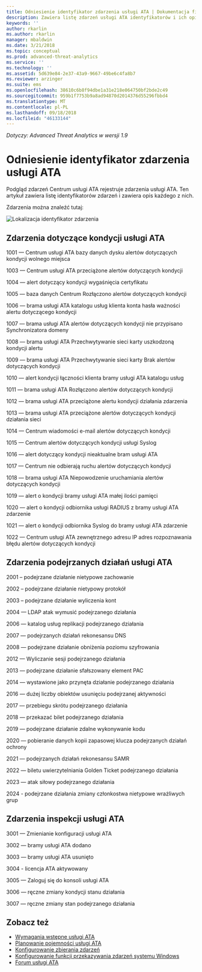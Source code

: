 ```yaml
---
title: Odniesienie identyfikator zdarzenia usługi ATA | Dokumentacja firmy Microsoft
description: Zawiera listę zdarzeń usługi ATA identyfikatorów i ich opisy.
keywords: ''
author: rkarlin
ms.author: rkarlin
manager: mbaldwin
ms.date: 3/21/2018
ms.topic: conceptual
ms.prod: advanced-threat-analytics
ms.service: ''
ms.technology: ''
ms.assetid: 5d639e84-2e37-43a9-9667-49be6c4fa8b7
ms.reviewer: arzinger
ms.suite: ems
ms.openlocfilehash: 38610c6b8f94dbe1a31e218e064750bf2bde2c49
ms.sourcegitcommit: 959b1f7753b9a8ad94870d2014376d55296fbbd4
ms.translationtype: MT
ms.contentlocale: pl-PL
ms.lasthandoff: 09/18/2018
ms.locfileid: "46133144"
---
```

*Dotyczy: Advanced Threat Analytics w wersji 1.9*


# <a name="ata-event-id-reference"></a>Odniesienie identyfikator zdarzenia usługi ATA

Podgląd zdarzeń Centrum usługi ATA rejestruje zdarzenia usługi ATA. Ten artykuł zawiera listę identyfikatorów zdarzeń i zawiera opis każdego z nich.

Zdarzenia można znaleźć tutaj:

![Lokalizacja identyfikator zdarzenia](./media/event-id-location.png)

## <a name="ata-health-events"></a>Zdarzenia dotyczące kondycji usługi ATA

1001 — Centrum usługi ATA bazy danych dysku alertów dotyczących kondycji wolnego miejsca 

1003 — Centrum usługi ATA przeciążone alertów dotyczących kondycji 

1004 — alert dotyczący kondycji wygaśnięcia certyfikatu 

1005 — baza danych Centrum Rozłączono alertów dotyczących kondycji 

1006 — brama usługi ATA katalogu usług klienta konta hasła ważności alertu dotyczącego kondycji 

1007 — brama usługi ATA alertów dotyczących kondycji nie przypisano Synchronizatora domeny 

1008 — brama usługi ATA Przechwytywanie sieci karty uszkodzoną kondycji alertu 

1009 — brama usługi ATA Przechwytywanie sieci karty Brak alertów dotyczących kondycji 

1010 — alert kondycji łączności klienta bramy usługi ATA katalogu usług 

1011 — brama usługi ATA Rozłączono alertów dotyczących kondycji 

1012 — brama usługi ATA przeciążone alertu kondycji działania zdarzenia 

1013 — brama usługi ATA przeciążone alertów dotyczących kondycji działania sieci 

1014 — Centrum wiadomości e-mail alertów dotyczących kondycji 

1015 — Centrum alertów dotyczących kondycji usługi Syslog 

1016 — alert dotyczący kondycji nieaktualne bram usługi ATA 

1017 — Centrum nie odbierają ruchu alertów dotyczących kondycji 

1018 — brama usługi ATA Niepowodzenie uruchamiania alertów dotyczących kondycji 

1019 — alert o kondycji bramy usługi ATA małej ilości pamięci 

1020 — alert o kondycji odbiornika usługi RADIUS z bramy usługi ATA zdarzenie 

1021 — alert o kondycji odbiornika Syslog do bramy usługi ATA zdarzenie 

1022 — Centrum usługi ATA zewnętrznego adresu IP adres rozpoznawania błędu alertów dotyczących kondycji 
 
## <a name="ata-suspicious-activity-events"></a>Zdarzenia podejrzanych działań usługi ATA

2001 – podejrzane działanie nietypowe zachowanie 

2002 – podejrzane działanie nietypowy protokół 

2003 – podejrzane działanie wyliczenia kont 

2004 — LDAP atak wymusić podejrzanego działania 

2006 — katalog usług replikacji podejrzanego działania 

2007 — podejrzanych działań rekonesansu DNS 

2008 — podejrzane działanie obniżenia poziomu szyfrowania 

2012 — Wyliczanie sesji podejrzanego działania 

2013 — podejrzane działanie sfałszowany element PAC 

2014 — wystawione jako przynęta działanie podejrzanego działania 

2016 — dużej liczby obiektów usunięciu podejrzanej aktywności 

2017 — przebiegu skrótu podejrzanego działania 

2018 — przekazać bilet podejrzanego działania 

2019 — podejrzane działanie zdalne wykonywanie kodu 

2020 — pobieranie danych kopii zapasowej klucza podejrzanych działań ochrony 

2021 — podejrzanych działań rekonesansu SAMR 

2022 — biletu uwierzytelniania Golden Ticket podejrzanego działania 

2023 — atak siłowy podejrzanego działania 

2024 - podejrzane działania zmiany członkostwa nietypowe wrażliwych grup  

## <a name="ata-auditing-events"></a>Zdarzenia inspekcji usługi ATA

3001 — Zmienianie konfiguracji usługi ATA 

3002 — bramy usługi ATA dodano

3003 — bramy usługi ATA usunięto

3004 - licencja ATA aktywowany

3005 — Zaloguj się do konsoli usługi ATA

3006 — ręczne zmiany kondycji stanu działania 

3007 — ręczne zmiany stan podejrzanego działania 


## <a name="see-also"></a>Zobacz też
- [Wymagania wstępne usługi ATA](ata-prerequisites.md)
- [Planowanie pojemności usługi ATA](ata-capacity-planning.md)
- [Konfigurowanie zbierania zdarzeń](configure-event-collection.md)
- [Konfigurowanie funkcji przekazywania zdarzeń systemu Windows](configure-event-collection.md#configuring-windows-event-forwarding)
- [Forum usługi ATA](https://social.technet.microsoft.com/Forums/security/home?forum=mata)
